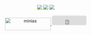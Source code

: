 <p align="center">
  <img src ="https://github-readme-stats.vercel.app/api?username=minias&show_icons=true&count_private=true&theme=merko&hide_border=true&bg_color=00000000&hide_rank=true">
  <img src ="https://github-readme-stats.vercel.app/api/top-langs/?username=minias&layout=compact&hide_border=true&theme=merko&bg_color=00000000&langs_count=8">
  <img src ="https://github-readme-streak-stats.herokuapp.com/?user=minias&theme=merko&hide_border=true&background=FFFFFF00">
  <br>
  <br>
  <a href="https://www.buymeacoffee.com/minias">
    <img align="center" src="https://cdn.buymeacoffee.com/buttons/v2/default-yellow.png" height="42" width="150" alt="minias" />
  </a>
  <iframe src="https://github.com/sponsors/minias/button" title="Sponsor minias" height="32" width="114" style="border: 0; border-radius: 6px;"></iframe>
</p>

